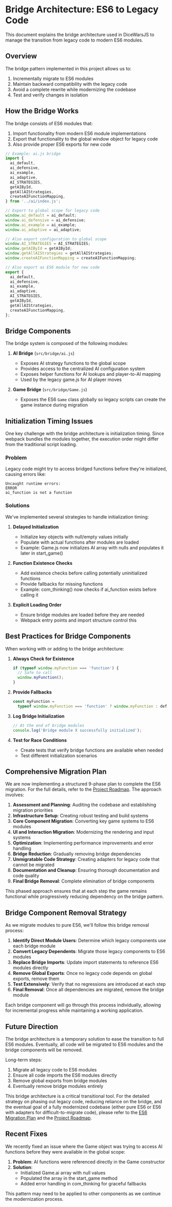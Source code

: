 # Bridge Architecture: ES6 to Legacy Code

This document explains the bridge architecture used in DiceWarsJS to manage the transition from legacy code to modern ES6 modules.

## Overview

The bridge pattern implemented in this project allows us to:

1. Incrementally migrate to ES6 modules
2. Maintain backward compatibility with the legacy code
3. Avoid a complete rewrite while modernizing the codebase
4. Test and verify changes in isolation

## How the Bridge Works

The bridge consists of ES6 modules that:

1. Import functionality from modern ES6 module implementations
2. Export that functionality to the global window object for legacy code
3. Also provide proper ES6 exports for new code

```javascript
// Example: ai.js bridge
import {
  ai_default,
  ai_defensive,
  ai_example,
  ai_adaptive,
  AI_STRATEGIES,
  getAIById,
  getAllAIStrategies,
  createAIFunctionMapping,
} from '../ai/index.js';

// Export to global scope for legacy code
window.ai_default = ai_default;
window.ai_defensive = ai_defensive;
window.ai_example = ai_example;
window.ai_adaptive = ai_adaptive;

// Also export configuration to global scope
window.AI_STRATEGIES = AI_STRATEGIES;
window.getAIById = getAIById;
window.getAllAIStrategies = getAllAIStrategies;
window.createAIFunctionMapping = createAIFunctionMapping;

// Also export as ES6 module for new code
export {
  ai_default,
  ai_defensive,
  ai_example,
  ai_adaptive,
  AI_STRATEGIES,
  getAIById,
  getAllAIStrategies,
  createAIFunctionMapping,
};
```

## Bridge Components

The bridge system is composed of the following modules:

1. **AI Bridge** (`src/bridge/ai.js`)

   - Exposes AI strategy functions to the global scope
   - Provides access to the centralized AI configuration system
   - Exposes helper functions for AI lookups and player-to-AI mapping
   - Used by the legacy game.js for AI player moves

2. **Game Bridge** (`src/bridge/Game.js`)

   - Exposes the ES6 `Game` class globally so legacy scripts can create the game
     instance during migration

## Initialization Timing Issues

One key challenge with the bridge architecture is initialization timing. Since webpack bundles the modules together, the execution order might differ from the traditional script loading.

### Problem

Legacy code might try to access bridged functions before they're initialized, causing errors like:

```
Uncaught runtime errors:
ERROR
ai_function is not a function
```

### Solutions

We've implemented several strategies to handle initialization timing:

1. **Delayed Initialization**

   - Initialize key objects with null/empty values initially
   - Populate with actual functions after modules are loaded
   - Example: Game.js now initializes AI array with nulls and populates it later in start_game()

2. **Function Existence Checks**

   - Add existence checks before calling potentially uninitialized functions
   - Provide fallbacks for missing functions
   - Example: com_thinking() now checks if ai_function exists before calling it

3. **Explicit Loading Order**
   - Ensure bridge modules are loaded before they are needed
   - Webpack entry points and import structure control this

## Best Practices for Bridge Components

When working with or adding to the bridge architecture:

1. **Always Check for Existence**

   ```javascript
   if (typeof window.myFunction === 'function') {
     // Safe to call
     window.myFunction();
   }
   ```

2. **Provide Fallbacks**

   ```javascript
   const myFunction =
     typeof window.myFunction === 'function' ? window.myFunction : defaultImplementation;
   ```

3. **Log Bridge Initialization**

   ```javascript
   // At the end of bridge modules
   console.log('Bridge module X successfully initialized');
   ```

4. **Test for Race Conditions**
   - Create tests that verify bridge functions are available when needed
   - Test different initialization scenarios

## Comprehensive Migration Plan

We are now implementing a structured 9-phase plan to complete the ES6 migration. For the full details, refer to the [Project Roadmap](./roadmap.md). The approach involves:

1. **Assessment and Planning**: Auditing the codebase and establishing migration priorities
2. **Infrastructure Setup**: Creating robust testing and build systems
3. **Core Component Migration**: Converting key game systems to ES6 modules
4. **UI and Interaction Migration**: Modernizing the rendering and input systems
5. **Optimization**: Implementing performance improvements and error handling
6. **Bridge Reduction**: Gradually removing bridge dependencies
7. **Unmigratable Code Strategy**: Creating adapters for legacy code that cannot be migrated
8. **Documentation and Cleanup**: Ensuring thorough documentation and code quality
9. **Final Bridge Removal**: Complete elimination of bridge components

This phased approach ensures that at each step the game remains functional while progressively reducing dependency on the bridge pattern.

## Bridge Component Removal Strategy

As we migrate modules to pure ES6, we'll follow this bridge removal process:

1. **Identify Direct Module Users**: Determine which legacy components use each bridge module
2. **Convert Legacy Dependents**: Migrate those legacy components to ES6 modules
3. **Replace Bridge Imports**: Update import statements to reference ES6 modules directly
4. **Remove Global Exports**: Once no legacy code depends on global exports, remove them
5. **Test Extensively**: Verify that no regressions are introduced at each step
6. **Final Removal**: Once all dependencies are migrated, remove the bridge module

Each bridge component will go through this process individually, allowing for incremental progress while maintaining a working application.

## Future Direction

The bridge architecture is a temporary solution to ease the transition to full ES6 modules. Eventually, all code will be migrated to ES6 modules and the bridge components will be removed.

Long-term steps:

1. Migrate all legacy code to ES6 modules
2. Ensure all code imports the ES6 modules directly
3. Remove global exports from bridge modules
4. Eventually remove bridge modules entirely

This bridge architecture is a critical transitional tool. For the detailed strategy on phasing out legacy code, reducing reliance on the bridge, and the eventual goal of a fully modernized codebase (either pure ES6 or ES6 with adapters for difficult-to-migrate code), please refer to the [ES6 Migration Plan](./ES6_MIGRATION_PLAN.md) and the [Project Roadmap](./ROADMAP.md).

## Recent Fixes

We recently fixed an issue where the Game object was trying to access AI functions before they were available in the global scope:

1. **Problem**: AI functions were referenced directly in the Game constructor
2. **Solution**:
   - Initialized Game.ai array with null values
   - Populated the array in the start_game method
   - Added error handling in com_thinking for graceful fallbacks

This pattern may need to be applied to other components as we continue the modernization process.
